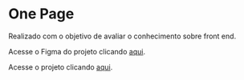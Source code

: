 # One Page

Realizado com o objetivo de avaliar o conhecimento sobre front end.

Acesse o Figma do projeto clicando [aqui](https://www.figma.com/design/DI0C8wNwmh150HmJR3K954/FIAP---Front-End-Design---Projetos?node-id=10927-78&t=43fmh53BzmMhodBA-1).

Acesse o projeto clicando [aqui](https://rafafaaa-fiap.github.io/FRO-sem1-checkpoint1/).
